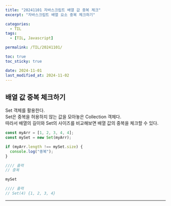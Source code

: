 ```yaml
---
title: "20241101 자바스크립트 배열 값 중복 체크"
excerpt: "자바스크립트 배열 요소 중복 체크하기"

categories:
  - TIL
tags:
  - [TIL, Javascript]

permalink: /TIL/20241101/

toc: true
toc_sticky: true

date: 2024-11-01
last_modified_at: 2024-11-02
---
```


## 배열 값 중복 체크하기
Set 객체를 활용한다. <br>
Set은 중복을 허용하지 않는 값을 모아놓은 Collection 객체다.<br>
따라서 배열의 길이와 Set의 사이즈를 비교해보면 배열 값의 중복을 체크할 수 있다.<br>

```javascript
const myArr = [1, 2, 3, 4, 4];
const mySet = new Set(myArr);

if (myArr.length !== mySet.size) {
  console.log("중복");
}

//// 출력
// 중복

mySet

//// 출력
// Set(4) {1, 2, 3, 4}
```

<hr>

